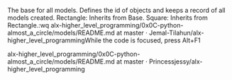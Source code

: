 The base for all models. Defines the id of objects and keeps a record of all models created. Rectangle: Inherits from Base. Square: Inherits from Rectangle.:wq alx-higher_level_programming/0x0C-python-almost_a_circle/models/README.md at master · Jemal-Tilahun/alx-higher_level_programmingWhile the code is focused, press Alt+F1

alx-higher_level_programming/0x0C-python-almost_a_circle/models/README.md at master · Princessjessy/alx-higher_level_programming
